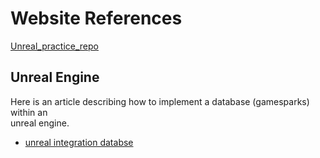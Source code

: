 # Website References

[Unreal_practice_repo]()

## Unreal Engine
Here is an article describing how to implement a database (gamesparks) within an  
unreal engine.  
  * [unreal integration databse](https://docs.gamesparks.com/getting-started/creating-a-game/unreal-setup/)